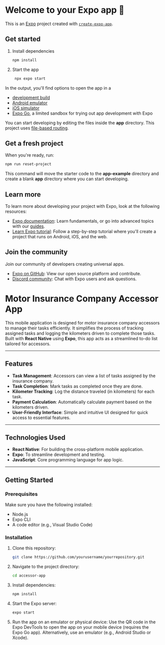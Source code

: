 # Welcome to your Expo app 👋

This is an [Expo](https://expo.dev) project created with [`create-expo-app`](https://www.npmjs.com/package/create-expo-app).

## Get started

1. Install dependencies

   ```bash
   npm install
   ```

2. Start the app

   ```bash
    npx expo start
   ```

In the output, you'll find options to open the app in a

- [development build](https://docs.expo.dev/develop/development-builds/introduction/)
- [Android emulator](https://docs.expo.dev/workflow/android-studio-emulator/)
- [iOS simulator](https://docs.expo.dev/workflow/ios-simulator/)
- [Expo Go](https://expo.dev/go), a limited sandbox for trying out app development with Expo

You can start developing by editing the files inside the **app** directory. This project uses [file-based routing](https://docs.expo.dev/router/introduction).

## Get a fresh project

When you're ready, run:

```bash
npm run reset-project
```

This command will move the starter code to the **app-example** directory and create a blank **app** directory where you can start developing.

## Learn more

To learn more about developing your project with Expo, look at the following resources:

- [Expo documentation](https://docs.expo.dev/): Learn fundamentals, or go into advanced topics with our [guides](https://docs.expo.dev/guides).
- [Learn Expo tutorial](https://docs.expo.dev/tutorial/introduction/): Follow a step-by-step tutorial where you'll create a project that runs on Android, iOS, and the web.

## Join the community

Join our community of developers creating universal apps.

- [Expo on GitHub](https://github.com/expo/expo): View our open source platform and contribute.
- [Discord community](https://chat.expo.dev): Chat with Expo users and ask questions.


# Motor Insurance Company Accessor App  

This mobile application is designed for motor insurance company accessors to manage their tasks efficiently. It simplifies the process of tracking assigned tasks and logging the kilometers driven to complete those tasks. Built with **React Native** using **Expo**, this app acts as a streamlined to-do list tailored for accessors.  

---

## Features  

- **Task Management**: Accessors can view a list of tasks assigned by the insurance company.  
- **Task Completion**: Mark tasks as completed once they are done.  
- **Kilometer Tracking**: Log the distance traveled (in kilometers) for each task.  
- **Payment Calculation**: Automatically calculate payment based on the kilometers driven.  
- **User-Friendly Interface**: Simple and intuitive UI designed for quick access to essential features.  

---

## Technologies Used  

- **React Native**: For building the cross-platform mobile application.  
- **Expo**: To streamline development and testing.  
- **JavaScript**: Core programming language for app logic.  

---

## Getting Started  

### Prerequisites  

Make sure you have the following installed:  
- Node.js  
- Expo CLI  
- A code editor (e.g., Visual Studio Code)  

### Installation  

1. Clone this repository:  
   ```bash  
   git clone https://github.com/yourusername/yourrepository.git

2. Navigate to the project directory:
   ```bash
   cd accessor-app

3. Install dependencies:
   ```bash
   npm install  

5. Start the Expo server:
   ```bash
   expo start  

7. Run the app on an emulator or physical device:
Use the QR code in the Expo DevTools to open the app on your mobile device (requires the Expo Go app).
Alternatively, use an emulator (e.g., Android Studio or Xcode).
